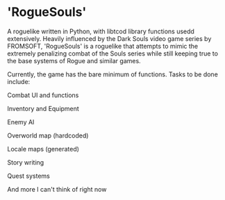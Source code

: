 # 'RogueSouls'
 A roguelike written in Python, with libtcod library functions usedd extensively.
 Heavily influenced by the Dark Souls video game series by FROMSOFT, 'RogueSouls' is a roguelike that attempts to mimic the extremely penalizing combat of the Souls series while still keeping true to the base systems of Rogue and similar games.

 Currently, the game has the bare minimum of functions. Tasks to be done include:
 
 Combat UI and functions
 
 Inventory and Equipment
 
 Enemy AI
 
 Overworld map (hardcoded)
 
 Locale maps (generated)
 
 Story writing
 
 Quest systems
 
 And more I can't think of right now
